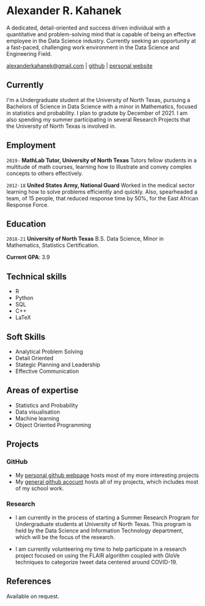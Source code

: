 # Alexander R. Kahanek
A dedicated, detail-oriented and success driven individual with a quantitative and problem-solving mind that is capable of being an effective employee in the Data Science industry. Currently seeking an opportunity at a fast-paced, challenging work environment in the Data Science and Engineering Field.

<div id="webaddress">
<a href="mailto:alexanderkahanek@gmail.com">alexanderkahanek@gmail.com</a>
|
<i class="fa fa-github"></i> <a href="http://github.com/alexander-kahanek">github</a>
|
<i class="fa fa-twitter"></i> <a href="http://alexander-kahanek.github.io">personal website</a>
</div>


## Currently

I'm a Undergraduate student at the University of North Texas, pursuing a Bachelors of Science in Data Science with a minor in Mathematics, focused in statistics and probability. I plan to gradute by December of 2021. I am also spending my summer participating in several Research Projects that the University of North Texas is involved in.

## Employment

`2019-` 
__MathLab Tutor, University of North Texas__ Tutors fellow students in a multitude of math courses, learning how to Illustrate and convey complex concepts to others effectively. 

`2012-18`
__United States Army, National Guard__ Worked in the medical sector learning how to solve problems efficiently and quickly. Also, spearheaded a team, of 15 people, that reduced response time by 50%, for the East African Response Force.

## Education

`2018-21`
__University of North Texas__ B.S. Data Science, Minor in Mathematics, Statistics Certification.

__Current GPA__: 3.9

## Technical skills

* R
* Python
* SQL
* C++
* LaTeX

## Soft Skills

* Analytical Problem Solving
* Detail Oriented
* Stategic Planning and Leadership
* Effective Communication

## Areas of expertise

* Statistics and Probability
* Data visualisation
* Machine learning
* Object Oriented Programming

## Projects

### GitHub

* My [personal github webpage](https://alexander-kahanek.github.io) hosts most of my more interesting projects
* My [general github acocunt](https://github.com/alexander-kahanek) hosts all of my projects, which includes most of my school work.

### Research

* I am currently in the process of starting a Summer Research Program for Undergraduate students at University of North Texas. This program is held by the Data Science and Information Technology department, which will be the focus of the research.

* I am currently volunteering my time to help participate in a research project focused on using the FLAIR algorithm coupled with GloVe techniques to categorize tweet data centered around COVID-19.

## References

Available on request.


